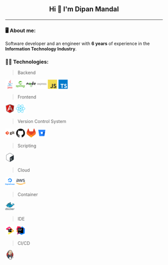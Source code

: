 ## <p align="center">Hi 👋 I'm Dipan Mandal</p>

---

### 🖥 About me:

Software developer and an engineer with **6 years** of experience in the **Information Technology Industry**.

### 👨‍💻 Technologies:

> Backend

<p>
<img src="https://github.com/devicons/devicon/blob/master/icons/java/java-original-wordmark.svg" alt="Java" width="30" height="auto">
<img src="https://github.com/devicons/devicon/blob/master/icons/spring/spring-original-wordmark.svg" alt="Java" width="30" height="auto">
<img src="https://github.com/devicons/devicon/blob/master/icons/nodejs/nodejs-original-wordmark.svg" alt="Java" width="30" height="auto">
<img src="https://github.com/devicons/devicon/blob/master/icons/express/express-original-wordmark.svg" alt="Java" width="30" height="auto">
<img src="https://github.com/devicons/devicon/blob/master/icons/javascript/javascript-original.svg" alt="Java" width="30" height="auto">
<img src="https://github.com/devicons/devicon/blob/master/icons/typescript/typescript-original.svg" alt="Java" width="30" height="auto"></p>

> Frontend

<p>
<img src="https://github.com/devicons/devicon/blob/master/icons/angularjs/angularjs-original.svg" alt="Java" width="30" height="auto">
<img src="https://github.com/devicons/devicon/blob/master/icons/react/react-original.svg" alt="Java" width="30" height="auto">
</p>

> Version Control System

<p>
<img src="https://github.com/devicons/devicon/blob/master/icons/git/git-original-wordmark.svg" alt="Java" width="30" height="auto">
<img src="https://github.com/devicons/devicon/blob/master/icons/github/github-original.svg" alt="Java" width="30" height="auto">
<img src="https://github.com/devicons/devicon/blob/master/icons/gitlab/gitlab-original.svg" alt="Java" width="30" height="auto">
<img src="https://github.com/devicons/devicon/blob/master/icons/bitbucket/bitbucket-original.svg" alt="Java" width="30" height="auto">
</p>

> Scripting

<p>
<img src="https://github.com/devicons/devicon/blob/master/icons/bash/bash-original.svg" alt="Java" width="30" height="auto"></p>

> Cloud

<p>
<img src="https://github.com/devicons/devicon/blob/master/icons/digitalocean/digitalocean-original-wordmark.svg" alt="Java" width="30" height="auto">
<img src="https://github.com/devicons/devicon/blob/master/icons/amazonwebservices/amazonwebservices-original-wordmark.svg" alt="Java" width="30" height="auto">
</p>

> Container

<p>
<img src="https://github.com/devicons/devicon/blob/master/icons/docker/docker-original-wordmark.svg" alt="Docker" width="30" height="auto">
</p>

> IDE

<p>
<img src="https://github.com/devicons/devicon/blob/master/icons/jetbrains/jetbrains-original.svg" alt="Docker" width="30" height="auto">
<img src="https://github.com/devicons/devicon/blob/master/icons/intellij/intellij-original.svg" alt="Docker" width="30" height="auto">
</p>

> CI/CD

<p>
<img src="https://github.com/devicons/devicon/blob/master/icons/jenkins/jenkins-original.svg" alt="Docker" width="30" height="auto">
</p>

<!--
**dipan/dipan** is a ✨ _special_ ✨ repository because its `README.md` (this file) appears on your GitHub profile.

Here are some ideas to get you started:

- 🔭 I’m currently working on ...
- 🌱 I’m currently learning ...
- 👯 I’m looking to collaborate on ...
- 🤔 I’m looking for help with ...
- 💬 Ask me about ...
- 📫 How to reach me: ...
- 😄 Pronouns: ...
- ⚡ Fun fact: ...
-->
